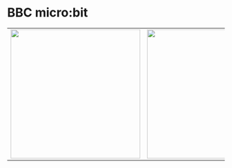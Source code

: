 # BBC micro:bit

<table border=0 width=100% align=center>
  <tr>
    <td><img src="https://microbit.org/images/microbit-front.png" width="300" /></td>
    <td><img src="https://microbit.org/images/microbit-back.png" width="300" /></td>
  </tr>
</table>




